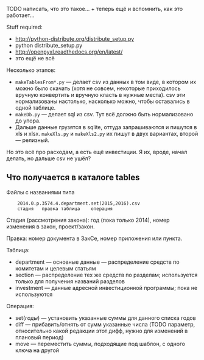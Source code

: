 TODO написать, что это такое... + теперь ещё и вспомнить, как это работает...

Stuff required:

* http://python-distribute.org/distribute_setup.py
* python distribute_setup.py
* http://openpyxl.readthedocs.org/en/latest/
* это ещё не всё

Несколько этапов:

* `makeTablesFrom*.py` — делает csv из данных в том виде, в котором их можно было скачать
  (хотя не совсем, некоторые приходилось вручную конвертить и вручную класть в нужные места).
  csv эти нормализованы настолько, насколько можно, чтобы оставались в одной таблице.
* `makeDb.py` — делает sql из csv. Тут всё должно быть нормализовано до упора.
* Дальше данные грузятся в sqlite, оттуда запрашиваются и пишутся в xls и xlsx. `makeXls.py` и `makeXls2.py` их пишут в двух вариантах, второй — релизный.

Но это всё про расходам, а есть ещё инвестиции. Я их, вроде, начал делать, но дальше csv не ушёл?

Что получается в каталоге tables
--------------------------------

Файлы с названиями типа

		2014.0.p.3574.4.department.set(2015,2016).csv
		стадия   правка таблица    операция

Стадия (рассмотрения закона): год (пока только 2014), номер изменения в закон, проект/закон.

Правка: номер документа в ЗакСе, номер приложения или пункта.

Таблица:

* department — основные данные — распределение средств по комитетам и целевым статьям
* section — распределение тех же средств по разделам; используется только для получения названий разделов
* investment — данные адресной инвестиционной программы; пока не используются

Операция:

* set(*годы*) — установить указанные суммы для данного списка годов
* diff — прибавить/отнять от сумм указанные числа (TODO параметр, относительно какой редакции этот дифф, нужно для изменений в плановый период)
* move — переместить суммы, подходящие под шаблон, с одного ключа на другой
